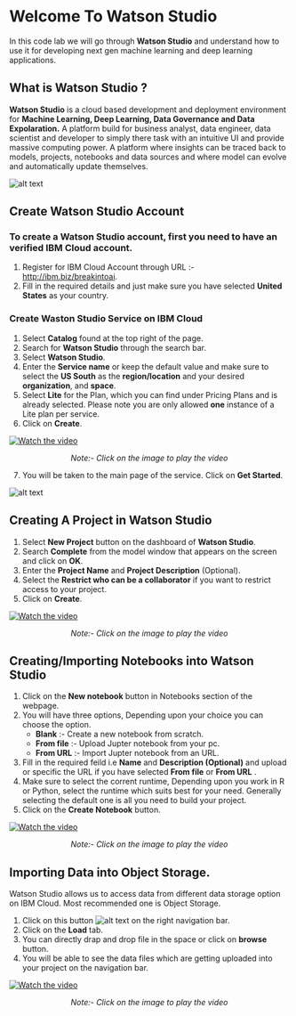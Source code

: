 # Welcome To Watson Studio
In this code lab we will go through **Watson Studio** and understand how to use it for developing next gen machine learning and deep learning applications.

## What is Watson Studio ?
**Watson Studio** is a cloud based development and deployment environment for **Machine Learning, Deep Learning, Data Governance and Data Expolaration.** A platform build for business analyst, data engineer, data scientist and developer to simply there task with an intuitive UI and provide massive computing power.
A platform where insights can be traced back to models, projects, notebooks and data sources and where model can evolve and automatically update themselves.

![alt text](https://raw.github.ibm.com/Kunal-Malhotra1/Introducing-Watson-Studio/master/assets/Screen%20Shot%202018-04-08%20at%2011.05.22%20PM.png?token=AAH1NElAqJFwqTDYdPhEUWic9WJf--0Rks5a06N-wA%3D%3D)

## Create Watson Studio Account

### To create a Watson Studio account, first you need to have an verified IBM Cloud account.

1. Register for IBM Cloud Account through URL :- http://ibm.biz/breakintoai.
2. Fill in the required details and just make sure you have selected **United States** as your country.

### Create Waston Studio Service on IBM Cloud

1. Select **Catalog** found at the top right of the page.
2. Search for **Watson Studio** through the search bar.
3. Select **Watson Studio**.
4. Enter the **Service name** or keep the default value and make sure to select the **US South** as the **region/location** and your desired **organization**, and **space**.
5. Select **Lite** for the Plan, which you can find under Pricing Plans and is already selected. Please note you are only allowed **one** instance of a Lite plan per service.
6. Click on **Create**.


[![Watch the video](https://raw.github.ibm.com/Kunal-Malhotra1/Introducing-Watson-Studio/master/assets/Screen%20Shot%202018-04-09%20at%2011.11.12%20AM.png?token=AAH1NIgLGfNsOESo5R4t3kdbM-fSEkmCks5a1FBEwA%3D%3D)](https://youtu.be/DdG_ObhgujU)
<p align="center"><em>Note:- Click on the image to play the video</em></p>

7. You will be taken to the main page of the service. Click on **Get Started**.

![alt text](https://raw.github.ibm.com/Kunal-Malhotra1/Introducing-Watson-Studio/master/assets/Screen%20Shot%202018-04-09%20at%2011.37.15%20AM.png?token=AAH1NJwL4yGzsecPuYCWrvhOAXk0-N5oks5a1FMSwA%3D%3D)

##  Creating A Project in Watson Studio

1. Select **New Project** button on the dashboard of **Watson Studio**.
2. Search **Complete** from the model window that appears on the screen and click on **OK**.
3. Enter the **Project Name** and **Project Description** (Optional).
4. Select the **Restrict who can be a collaborator** if you want to restrict access to your project.
5. Click on **Create**.


[![Watch the video](https://raw.github.ibm.com/Kunal-Malhotra1/Introducing-Watson-Studio/master/assets/Screen%20Shot%202018-04-09%20at%2012.08.29%20PM.png?token=AAH1NCx537zHJK8EkIvTqSlrQts1l0cUks5a1Fr4wA%3D%3D)](https://youtu.be/I6JQ7-dxZXA)
<p align="center"><em>Note:- Click on the image to play the video</em></p>

## Creating/Importing Notebooks into Watson Studio

1. Click on the **New notebook** button in Notebooks section of the webpage.
2. You will have three options, Depending upon your choice you can choose the option.
    - **Blank** :- Create a new notebook from scratch.
    - **From file** :- Upload Jupter notebook from your pc.
    - **From URL** :- Import Jupter notebook from an URL.
3. Fill in the required feild i.e **Name** and **Description (Optional)** and upload or specific the URL if you have selected **From file** or **From URL** .
4. Make sure to select the corrent runtime, Depending upon you work in R or Python, select the runtime which suits best for your need. Generally selecting the default one is all you need to build your project.
5. Click on the **Create Notebook** button.


[![Watch the video](https://raw.github.ibm.com/Kunal-Malhotra1/Introducing-Watson-Studio/master/assets/Screen%20Shot%202018-04-09%20at%202.33.55%20PM.png?token=AAH1NEHqYn7lm2fN7suj5zoVt-pn_T6Mks5a1HyOwA%3D%3D)](https://youtu.be/_STAD-rbPxo)
<p align="center"><em>Note:- Click on the image to play the video</em></p>

## Importing Data into Object Storage.

Watson Studio allows us to access data from different data storage option on IBM Cloud. Most recommended one is Object Storage.

1. Click on this button ![alt text](https://raw.github.ibm.com/Kunal-Malhotra1/Introducing-Watson-Studio/master/assets/Screen%20Shot%202018-04-09%20at%203.30.03%20PM.png?token=AAH1NBfvS3Wd7cAcNxUaEPMgY3x4-VBeks5a1I4xwA%3D%3D) on the right navigation bar.
2. Click on the **Load** tab.
3. You can directly drap and drop file in the space or click on **browse** button.
5. You will be able to see the data files which are getting uploaded into your project on the navigation bar.

[![Watch the video](https://raw.github.ibm.com/Kunal-Malhotra1/Introducing-Watson-Studio/master/assets/Screen%20Shot%202018-04-09%20at%203.45.14%20PM.png?token=AAH1NHBITCIv0qdRXYLyz4sal0zgF6qbks5a1I6HwA%3D%3D)](https://youtu.be/cKNVnqQF308)
<p align="center"><em>Note:- Click on the image to play the video</em></p>